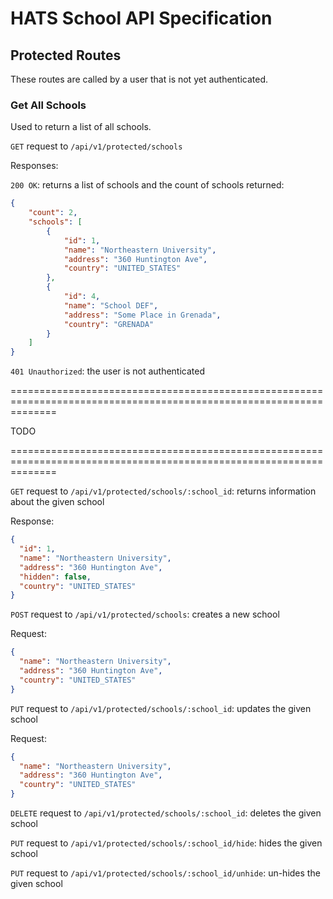 # HATS School API Specification

## Protected Routes
These routes are called by a user that is not yet authenticated.


### Get All Schools 
Used to return a list of all schools.

`GET` request to `/api/v1/protected/schools`

Responses:

`200 OK`: returns a list of schools and the count of schools returned: 
```json
{
    "count": 2,
    "schools": [
        {
            "id": 1,
            "name": "Northeastern University",
            "address": "360 Huntington Ave",
            "country": "UNITED_STATES"
        },
        {
            "id": 4,
            "name": "School DEF",
            "address": "Some Place in Grenada",
            "country": "GRENADA"
        }
    ]
}
```

`401 Unauthorized`: the user is not authenticated


====================================================================================================================

TODO

====================================================================================================================


`GET` request to `/api/v1/protected/schools/:school_id`: returns information about the given school

Response:
```json
{
  "id": 1,
  "name": "Northeastern University",
  "address": "360 Huntington Ave",
  "hidden": false,
  "country": "UNITED_STATES"
}
```

`POST` request to `/api/v1/protected/schools`: creates a new school

Request:
```json
{
  "name": "Northeastern University",
  "address": "360 Huntington Ave",
  "country": "UNITED_STATES"
}
```

`PUT` request to `/api/v1/protected/schools/:school_id`: updates the given school

Request:
```json
{
  "name": "Northeastern University",
  "address": "360 Huntington Ave",
  "country": "UNITED_STATES"
}
```

`DELETE` request to `/api/v1/protected/schools/:school_id`: deletes the given school

`PUT` request to `/api/v1/protected/schools/:school_id/hide`: hides the given school

`PUT` request to `/api/v1/protected/schools/:school_id/unhide`: un-hides the given school

 
